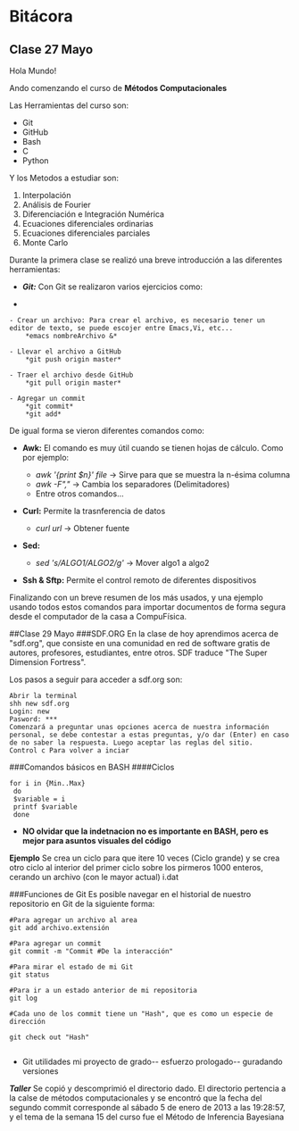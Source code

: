 # **Bitácora** #
## Clase 27 Mayo ##

Hola Mundo!

Ando comenzando el curso de **Métodos Computacionales**

Las Herramientas del curso son:

- Git
- GitHub
- Bash
- C
- Python

Y los Metodos a estudiar son:

1. Interpolación 
2. Análisis de Fourier
3. Diferenciación e Integración Numérica
4. Ecuaciones diferenciales ordinarias
5. Ecuaciones diferenciales parciales
6. Monte Carlo


Durante la primera clase se realizó una breve introducción  a las diferentes herramientas:

- ***Git:*** Con Git se realizaron varios ejercicios como:


*

	- Crear un archivo: Para crear el archivo, es necesario tener un editor de texto, se puede escojer entre Emacs,Vi, etc... 
		*emacs nombreArchivo &*

	- Llevar el archivo a GitHub
		*git push origin master*

	- Traer el archivo desde GitHub
		*git pull origin master*
	
	- Agregar un commit 
		*git commit* 
		*git add*
		
De igual forma se vieron diferentes comandos como:

- **Awk:** El comando es muy útil cuando se tienen hojas de cálculo. Como por ejemplo:

	- *awk '{print $n}' file* -> Sirve para que se muestra la n-ésima columna 
	- *awk -F","* -> Cambia los separadores (Delimitadores)
	- Entre otros comandos...
	
- **Curl:** Permite la trasnferencia de datos
	- *curl url* -> Obtener fuente

- **Sed:**
	- *sed 's/ALGO1/ALGO2/g'* -> Mover algo1 a algo2

- **Ssh & Sftp:** Permite el control remoto de diferentes dispositivos


Finalizando con un breve resumen de los más usados, y una ejemplo usando todos estos comandos para importar documentos de forma segura desde el computador de la casa a CompuFísica.

##Clase 29 Mayo
###SDF.ORG
En la clase de hoy aprendimos acerca de "sdf.org", que consiste en una comunidad en red de software gratis de autores, profesores, estudiantes, entre otros. SDF traduce "The Super Dimension Fortress".

Los pasos a seguir para acceder a sdf.org son:

```
Abrir la terminal
shh new sdf.org
Login: new
Pasword: ***
Comenzará a preguntar unas opciones acerca de nuestra información personal, se debe contestar a estas preguntas, y/o dar (Enter) en caso de no saber la respuesta. Luego aceptar las reglas del sitio.
Control c Para volver a inciar 
```
###Comandos básicos en BASH
####Ciclos
```
for i in {Min..Max}
 do
 $variable = i
 printf $variable
 done
```
- **NO olvidar que la indetnacion no es importante en BASH, pero es mejor para asuntos visuales del código**

**Ejemplo**
Se crea un ciclo para que itere 10 veces (Ciclo grande) y se crea otro ciclo al interior del primer ciclo sobre los pirmeros 1000 enteros, cerando un archivo (con le mayor actual) i.dat 

###Funciones de Git
Es posible navegar en el historial de nuestro repositorio en Git de la siguiente forma: 

```
#Para agregar un archivo al area 
git add archivo.extensión

#Para agregar un commit 
git commit -m "Commit #De la interacción"

#Para mirar el estado de mi Git
git status

#Para ir a un estado anterior de mi repositoria
git log

#Cada uno de los commit tiene un "Hash", que es como un especie de dirección 

git check out "Hash"


```

- Git utilidades mi proyecto de grado-- esfuerzo prologado-- guradando versiones 

***Taller***
Se copió y descomprimió el directorio dado. El directorio pertencia a la calse de métodos computacionales y se encontró que la fecha del segundo commit corresponde al sábado 5 de enero de 2013 a las 19:28:57, y el tema de la semana 15 del curso fue el Método de Inferencia Bayesiana
